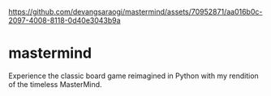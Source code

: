 


https://github.com/devangsaraogi/mastermind/assets/70952871/aa016b0c-2097-4008-8118-0d40e3043b9a


# mastermind
Experience the classic board game reimagined in Python with my rendition of the timeless MasterMind. 
